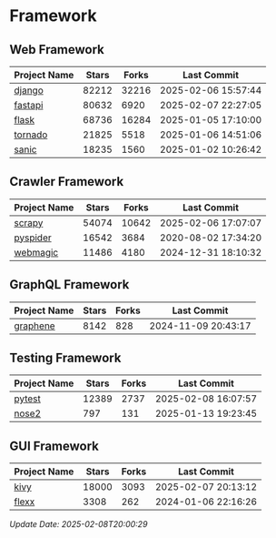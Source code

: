 # Framework

## Web Framework
| Project Name | Stars | Forks | Last Commit |
| ------------ | ----- | ----- | ----------- |
| [django](https://github.com/django/django) | 82212 | 32216 | 2025-02-06 15:57:44 |
| [fastapi](https://github.com/fastapi/fastapi) | 80632 | 6920 | 2025-02-07 22:27:05 |
| [flask](https://github.com/pallets/flask) | 68736 | 16284 | 2025-01-05 17:10:00 |
| [tornado](https://github.com/tornadoweb/tornado) | 21825 | 5518 | 2025-01-06 14:51:06 |
| [sanic](https://github.com/sanic-org/sanic) | 18235 | 1560 | 2025-01-02 10:26:42 |

## Crawler Framework
| Project Name | Stars | Forks | Last Commit |
| ------------ | ----- | ----- | ----------- |
| [scrapy](https://github.com/scrapy/scrapy) | 54074 | 10642 | 2025-02-06 17:07:07 |
| [pyspider](https://github.com/binux/pyspider) | 16542 | 3684 | 2020-08-02 17:34:20 |
| [webmagic](https://github.com/code4craft/webmagic) | 11486 | 4180 | 2024-12-31 18:10:32 |

## GraphQL Framework
| Project Name | Stars | Forks | Last Commit |
| ------------ | ----- | ----- | ----------- |
| [graphene](https://github.com/graphql-python/graphene) | 8142 | 828 | 2024-11-09 20:43:17 |

## Testing Framework
| Project Name | Stars | Forks | Last Commit |
| ------------ | ----- | ----- | ----------- |
| [pytest](https://github.com/pytest-dev/pytest) | 12389 | 2737 | 2025-02-08 16:07:57 |
| [nose2](https://github.com/nose-devs/nose2) | 797 | 131 | 2025-01-13 19:23:45 |

## GUI Framework
| Project Name | Stars | Forks | Last Commit |
| ------------ | ----- | ----- | ----------- |
| [kivy](https://github.com/kivy/kivy) | 18000 | 3093 | 2025-02-07 20:13:12 |
| [flexx](https://github.com/flexxui/flexx) | 3308 | 262 | 2024-01-06 22:16:26 |

*Update Date: 2025-02-08T20:00:29*